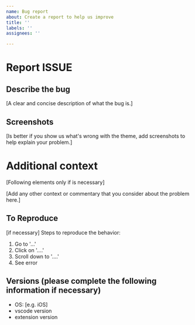 ```yaml
---
name: Bug report
about: Create a report to help us improve
title: ''
labels: ''
assignees: ''

---
```


# Report ISSUE

## Describe the bug
[A clear and concise description of what the bug is.]

## Screenshots
[Is better if you show us what's wrong with the theme, add screenshots to help explain your problem.]

# Additional context
[Following elements only if is necessary] 

[Add any other context or commentary that you consider about the problem here.]

## To Reproduce
[if necessary]
Steps to reproduce the behavior:
1. Go to '...'
2. Click on '....'
3. Scroll down to '....'
4. See error


## Versions (please complete the following information if necessary)
 - OS: [e.g. iOS]
 - vscode version
 - extension version


